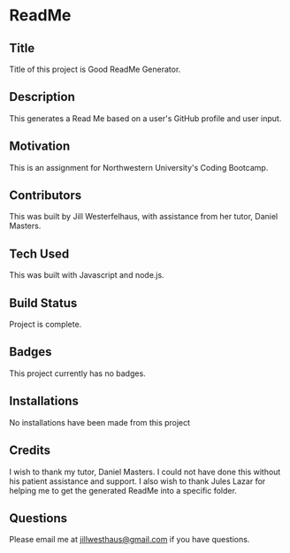 # ReadMe
## Title
Title of this project is Good ReadMe Generator.
## Description
This generates a Read Me based on a user's GitHub profile and user input.
## Motivation
This is an assignment for Northwestern University's Coding Bootcamp.
## Contributors
This was built by Jill Westerfelhaus, with assistance from her tutor, Daniel Masters. 
## Tech Used
This was built with Javascript and node.js.
## Build Status
Project is complete.
## Badges
This project currently has no badges.
## Installations
No installations have been made from this project
## Credits
I wish to thank my tutor, Daniel Masters.  I could not have done this without his patient assistance and support.  I also wish to thank Jules Lazar for helping me to get the generated ReadMe into a specific folder.
## Questions
Please email me at jillwesthaus@gmail.com if you have questions.
